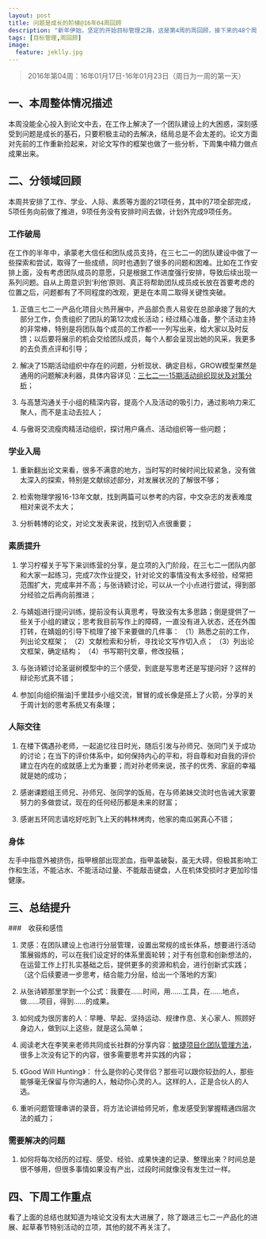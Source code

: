 ```yaml
---
layout: post
title: 问题是成长的阶梯@16年04周回顾
description: "新年伊始，坚定的开始目标管理之路，这是第4周的周回顾，接下来的48个周，等你一起来"
tags: [目标管理,周回顾]
image:
  feature: jeklly.jpg
---
```


> 2016年第04周：16年01月17日-16年01月23日（周日为一周的第一天）

## 一、本周整体情况描述

本周没能全心投入到论文中去，在工作上解决了一个团队建设上的大困惑，深刻感受到问题是成长的基石，只要积极主动的去解决，结局总是不会太差的。论文方面对先前的工作重新捡起来，对论文写作的框架也做了一些分析，下周集中精力做点成果出来。

## 二、分领域回顾

本周共安排了工作、学业、人际、素质等方面的21项任务，其中的7项全部完成，5项任务向前做了推进，9项任务没有安排时间去做，计划外完成9项任务。

### 工作破局

在工作的半年中，承蒙老大信任和团队成员支持，在三七二一的团队建设中做了一些探索和尝试，取得了一些成绩，同时也遇到了很多的问题和困难。比如在工作安排上面，没有考虑团队成员的意愿，只是根据工作进度强行安排，导致后续出现一系列问题。自从上周意识到‘利他’原则、真正将帮助团队成员成长放在首要考虑的位置之后，问题都有了不同程度的改观，更是在本周二取得关键性突破。

1. 正值三七二一产品化项目火热开展中，产品部负责人易安在总部承接了我的大部分工作，负责组织了团队的第12次成长活动；经过精心准备，整个活动主持的非常棒，特别是将团队每个成员的工作都一一列写出来，给大家以及时反馈；以后要将展示的机会交给团队成员，每个人都会呈现出她的风采，我更多的去负责点评和引导；

2. 解决了15期活动组织中存在的问题，分析现状、确定目标，GROW模型果然是通用的问题解决利器，具体内容详见：[三七二一-15期活动组织现状及对策分析](http://maqi.link/160119/)；

3. 与高慧沟通关于小组的精深内容，提高个人及活动的吸引力，通过影响力来汇聚人，而不是主动去拉人；

4. 与傲哥交流瘦肉精活动组织，探讨用户痛点、活动组织等一些问题；

### 学业入局

1. 重新翻出论文来看，很多不满意的地方，当时写的时候时间比较紧急，没有做太深入的探索，特别是文献综述部分，对发展状况的了解很不够；

2. 检索物理学报16-13年文献，找到两篇可以参考的内容，中文杂志的发表难度相对来说不太大；

3. 分析韩博的论文，对论文发表来说，找到切入点很重要；

### 素质提升

1. 学习柠檬关于写下来训练营的分享，是立项的入门阶段，在三七二一团队内部和大家一起练习，完成7次作业提交，针对论文的事情没有太多经验，经常把范围扩大，完成率并不高；与张诗颖讨论，可以从一个小点进行尝试，得到部分经验之后再向前推进；

2. 与婧姐进行提问训练，提前没有认真思考，导致没有太多思路；倒是提供了一些关于小组的建议；思考我目前写作上的障碍，一直没有进入状态，还在外围打转，在婧姐的引导下梳理了接下来要做的几件事：
（1）熟悉之前的工作，列出论文框架；
（2）文献检索和分析，寻找论文写作切入点；
（3）列出论文框架，确定结构；
（4）书写期刊文章，修改投稿；
3. 与张诗颖讨论圣诞树模型中的三个感受，到底是写思考还是写提问好？这样的辩论形式真不错； 

4. 参加[向组织揩油]千里跬步小组交流，冒冒的成长像是搭上了火箭，分享的关于周计划的思考系统又有条理；

###  人际交往

1. 在楼下偶遇孙老师，一起追忆往日时光，随后引发与孙师兄、张同门关于成功的讨论；在当下的评价体系中，如何保持内心的平和，将自尊和对自我的评价建立在内在的成就感上尤为重要；而对孙老师来说，孩子的优秀、家庭的幸福就是她的成功；

2. 感谢课题组王师兄、孙师兄、张同学的饭局，在与师弟妹交流时也告诫大家要努力的多做尝试，现在的任何经历都是未来的财富；

3. 感谢五环同志请吃好吃到飞上天的韩林烤肉，他家的南瓜粥真心不错；

### 身体

左手中指意外被挤伤，指甲根部出现淤血，指甲盖破裂，虽无大碍，但极其影响工作和生活，不能沾水、不能活动过量、不能敲击键盘，人在机体受损时才更加珍惜健康。

## 三、总结提升

###　收获和感悟

1. 灵感：在团队建设上也进行分层管理，设置出常规的成长体系，想要进行活动策展锻炼的，可以在我们设定好的体系里面轮转；对于有创意和创新想法的，在运营工作上打扎实基础之后，提供更多的资源和机会，进行创新式实践；（这个后续要进一步思考，结合能力分层，给出一个落地的方案）

2. 从张诗颖那里学到一个公式：我要在……时间，用……工具，在……地点，做……项目，得到……的成果。

3. 如何成为很厉害的人：早睡、早起、坚持运动、规律作息、关心家人、照顾好身边人，做到以上这些，就是这么简单；

4. 阅读老大在李笑来老师共同成长社群的分享内容：[敏捷项目化团队管理方法](http://blog.hiddenwangcc.com/archives/2625)，很多上次没有记下的内容，很多需要思考并实践的内容；

5. 《Good Will Hunting》： 什么是你的心灵伴侣？那些可以跟你较劲的人，那些能够毫无保留与你沟通的人，触动你心灵的人。这样的人，正是合伙人的人选。

6. 重听问题管理串讲的录音，将方法论讲给师兄听，愈发感受到掌握精通四层次法的威力；

### 需要解决的问题

1. 如何将每次经历的过程、感受、经验、成果快速的记录、整理出来？时间总是很不够用，但很多事情如果没有产出，过段时间就像没有发生过一样。

## 四、下周工作重点

看了上面的总结也就知道为啥论文没有太大进展了，除了跟进三七二一产品化的进展、起草春节特别活动的立项，其他的就不再关注了。



